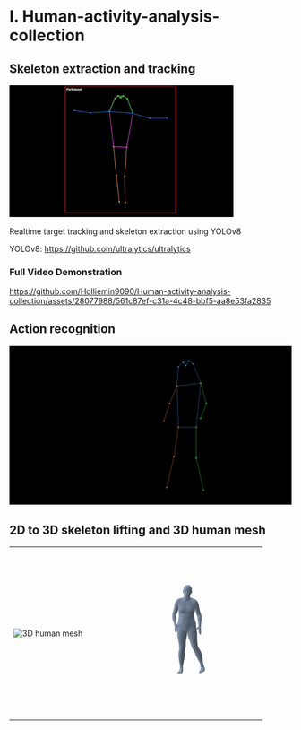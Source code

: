 # I. Human-activity-analysis-collection

## Skeleton extraction and tracking
<img src="https://github.com/Holliemin9090/Human-activity-analysis-collection/blob/main/skeleton_extraction_tracking.gif" width="400" alt="Demo of the feature">

Realtime target tracking and skeleton extraction using YOLOv8 

YOLOv8: https://github.com/ultralytics/ultralytics
### Full Video Demonstration

https://github.com/Holliemin9090/Human-activity-analysis-collection/assets/28077988/561c87ef-c31a-4c48-bbf5-aa8e53fa2835


## Action recognition

<img src="https://github.com/Holliemin9090/Human-activity-analysis-collection/blob/main/action_recognition_output.gif" width="800" alt="Demo of the feature">

<!--
## 2D to 3D skeleton lifting
<img src="https://github.com/Holliemin9090/Human-activity-analysis-collection/blob/main/3d_skeleton.gif" width="400" alt="Demo of the feature">
## 3D human mesh
![Demo of the feature](https://github.com/Holliemin9090/Human-activity-analysis-collection/blob/main/human_mesh.gif) 
## 3D human mesh
<img src="https://github.com/Holliemin9090/Human-activity-analysis-collection/blob/main/human_mesh.gif" width="400" alt="Demo of the feature">
## 3D human mesh
<div style="display: flex; justify-content: space-between;">
  <img src="https://github.com/Holliemin9090/Human-activity-analysis-collection/blob/main/3d_skeleton.gif" width="300" alt="3D human mesh">
  <img src="https://github.com/Holliemin9090/Human-activity-analysis-collection/blob/main/human_mesh.gif" width="300" alt="Another GIF">
</div>
-->


## 2D to 3D skeleton lifting and 3D human mesh
<table>
  <tr>
    <td><img src="https://github.com/Holliemin9090/Human-activity-analysis-collection/blob/main/3d_skeleton.gif" width="300" alt="3D human mesh"></td>
    <td><img src="https://github.com/Holliemin9090/Human-activity-analysis-collection/blob/main/human_mesh.gif" width="300" alt="Another GIF"></td>
  </tr>
</table>
